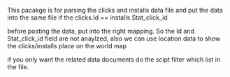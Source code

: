 This pacakge is for parsing the clicks and installs data file and put the data into the same file if the clicks.Id 
== installs.Stat_click_id  

before posting the data, put into the right mapping. So the Id and Stat_click_id field are not anaylzed, also we can use location data to show the clicks/installs place on the world map  

if you only want the related data documents do the scipt filter which list in the file.
